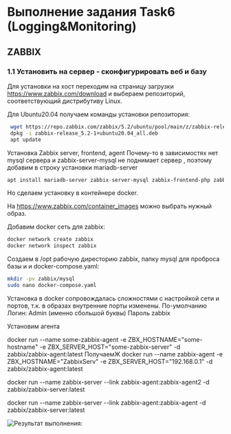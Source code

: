 #  Выполнение задания Task6 (Logging&Monitoring)  #  

##   ZABBIX   ##

###  1.1 Установить на сервер - сконфигурировать веб и базу ###

Для установки на хост переходим на страницу загрузки https://www.zabbix.com/download и выбераем репозиторий, соответствующий дистрибутиву Linux. 

Для Ubuntu20.04 получаем команды установки репозитория:

```sh
 wget https://repo.zabbix.com/zabbix/5.2/ubuntu/pool/main/z/zabbix-release/zabbix-release_5.2-1+ubuntu20.04_all.deb
 dpkg -i zabbix-release_5.2-1+ubuntu20.04_all.deb
 apt update
``` 

Установка Zabbix server, frontend, agent
Почему-то в зависимостях нет mysql сервера и zabbix-server-mysql не поднимает сервер , поэтому добавим в строку установки mariadb-server
```sh
apt install mariadb-server zabbix-server-mysql zabbix-frontend-php zabbix-nginx-conf zabbix-agent
````

Но сделаем установку в контейнере docker.

На https://www.zabbix.com/container_images можно выбрать нужный образ.

Добавим docker сеть для zabbix:
```sh
docker network create zabbix
docker network inspect zabbix 
```

Создаем в /opt рабочую диресторию zabbix, папку mysql для проброса базы и и docker-compose.yaml:

```sh
mkdir -pv zabbix/mysql
sudo nano docker-compose.yaml
```

Установка в docker сопровождалась сложностями с настройкой сети и портов, т.к. в образах внутренние порты изменены.
По-умолчанию 
Логин: Admin  (именно сбольшой буквы)
Пароль zabbix

Установим агента

docker run --name some-zabbix-agent -e ZBX_HOSTNAME="some-hostname" -e ZBX_SERVER_HOST="some-zabbix-server" -d zabbix/zabbix-agent:latest
ПолучаемЖ
docker run --name zabbix-agent -e ZBX_HOSTNAME="ZabbixServ" -e ZBX_SERVER_HOST="192.168.0.1" -d zabbix/zabbix-agent:latest



docker run --name zabbix-server --link zabbix-agent:zabbix-agent2 -d zabbix/zabbix-server:latest


docker run --name zabbix-server --link zabbix-agent:zabbix-agent -d zabbix/zabbix-server:latest


![Результат выполнения:](show_base.jpg)  

